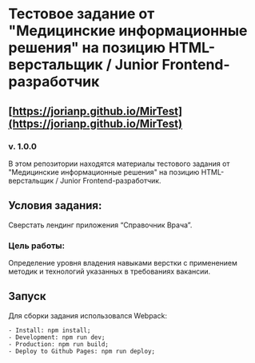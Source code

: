 # Тестовое задание от "Медицинские информационные решения" на позицию HTML-верстальщик / Junior Frontend-разработчик
## [https://jorianp.github.io/MirTest](https://jorianp.github.io/MirTest)
### v. 1.0.0

В этом репозитории находятся материалы тестового задания от "Медицинские информационные решения" на позицию HTML-верстальщик / Junior Frontend-разработчик.

## Условия задания:

Сверстать лендинг приложения “Справочник Врача”.

### Цель работы:

Определение уровня владения навыками верстки с применением методик и технологий указанных в требованиях  вакансии.

## Запуск

Для сборки задания использовался Webpack:

```
- Install: npm install;
- Development: npm run dev;
- Production: npm run build;
- Deploy to Github Pages: npm run deploy;

```
